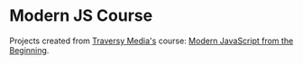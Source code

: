 # Modern JS Course
 Projects created from [Traversy Media's](https://traversymedia.com/) course: [Modern JavaScript from the Beginning](https://www.udemy.com/course/modern-javascript-from-the-beginning/).
